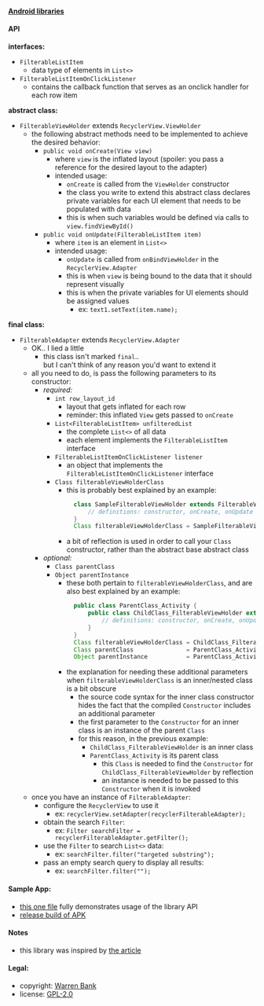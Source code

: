 #### [Android libraries](https://github.com/warren-bank/Android-libraries/tree/warren-bank/FilterableRecyclerView)

#### API

__interfaces:__

* `FilterableListItem`
  * data type of elements in `List<>`
* `FilterableListItemOnClickListener`
  * contains the callback function that serves as an onclick handler for each row item

__abstract class:__

* `FilterableViewHolder` extends `RecyclerView.ViewHolder`
  * the following abstract methods need to be implemented to achieve the desired behavior:
    * `public void onCreate(View view)`
      * where `view` is the inflated layout (spoiler: you pass a reference for the desired layout to the adapter)
      * intended usage:
        * `onCreate` is called from the `ViewHolder` constructor
        * the class you write to extend this abstract class declares private variables for each UI element that needs to be populated with data
        * this is when such variables would be defined via calls to `view.findViewById()`
    * `public void onUpdate(FilterableListItem item)`
      * where `item` is an element in `List<>`
      * intended usage:
        * `onUpdate` is called from `onBindViewHolder` in the `RecyclerView.Adapter`
        * this is when `view` is being bound to the data that it should represent visually
        * this is when the private variables for UI elements should be assigned values
          * ex: `text1.setText(item.name);`

__final class:__


* `FilterableAdapter` extends `RecyclerView.Adapter`
  * OK.. I lied a little
    * this class isn't marked `final`..<br>but I can't think of any reason you'd want to extend it
  * all you need to do, is pass the following parameters to its constructor:
    * _required:_
      * `int row_layout_id`
        * layout that gets inflated for each row
        * reminder: this inflated `View` gets passed to `onCreate`
      * `List<FilterableListItem> unfilteredList`
        * the complete `List<>` of all data
        * each element implements the `FilterableListItem` interface
      * `FilterableListItemOnClickListener listener`
        * an object that implements the `FilterableListItemOnClickListener` interface
      * `Class filterableViewHolderClass`
        * this is probably best explained by an example:
          ```java
            class SampleFilterableViewHolder extends FilterableViewHolder {
                // definitions: constructor, onCreate, onUpdate
            }
            Class filterableViewHolderClass = SampleFilterableViewHolder.class;
          ```
        * a bit of reflection is used in order to call your `Class` constructor, rather than the abstract base abstract class
    * _optional:_
      * `Class parentClass`
      * `Object parentInstance`
        * these both pertain to `filterableViewHolderClass`, and are also best explained by an example:
          ```java
            public class ParentClass_Activity {
                public class ChildClass_FilterableViewHolder extends FilterableViewHolder {
                    // definitions: constructor, onCreate, onUpdate
                }
            }
            Class filterableViewHolderClass = ChildClass_FilterableViewHolder.class;
            Class parentClass               = ParentClass_Activity.class;
            Object parentInstance           = ParentClass_Activity.this;
          ```
        * the explanation for needing these additional parameters when `filterableViewHolderClass` is an inner/nested class is a bit obscure
          * the source code syntax for the inner class constructor hides the fact that the compiled `Constructor` includes an additional parameter
          * the first parameter to the `Constructor` for an inner class is an instance of the parent `Class`
          * for this reason, in the previous example:
            * `ChildClass_FilterableViewHolder` is an inner class
            * `ParentClass_Activity` is its parent class
              * this `Class` is needed to find the `Constructor` for `ChildClass_FilterableViewHolder` by reflection
              * an instance is needed to be passed to this `Constructor` when it is invoked
  * once you have an instance of `FilterableAdapter`:
    * configure the `RecyclerView` to use it
      * ex: `recyclerView.setAdapter(recyclerFilterableAdapter);`
    * obtain the search `Filter`:
      * ex: `Filter searchFilter = recyclerFilterableAdapter.getFilter();`
    * use the `Filter` to search `List<>` data:
      * ex: `searchFilter.filter("targeted substring");`
    * pass an empty search query to display all results:
      * ex: `searchFilter.filter("");`

#### Sample App:

* [this one file](https://github.com/warren-bank/Android-libraries/blob/warren-bank/FilterableRecyclerView/library/FilterableRecyclerView-sample/src/main/java/com/github/warren_bank/filterablerecyclerview/sample/MainActivity.java) fully demonstrates usage of the library API
* [release build of APK](https://github.com/warren-bank/Android-libraries/releases/download/warren-bank%2FFilterableRecyclerView%2Fv01.00.00/FilterableRecyclerView-sample-release.apk)

#### Notes

* this library was inspired by [the article](https://www.androidhive.info/2017/11/android-recyclerview-with-search-filter-functionality/)

#### Legal:

* copyright: [Warren Bank](https://github.com/warren-bank)
* license: [GPL-2.0](https://www.gnu.org/licenses/old-licenses/gpl-2.0.txt)
